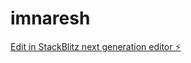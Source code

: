 # imnaresh

[Edit in StackBlitz next generation editor ⚡️](https://stackblitz.com/~/github.com/Nareshmeetei/imnaresh)